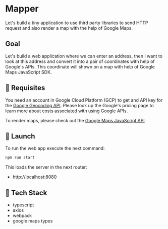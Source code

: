 Mapper
=======

Let's build a tiny application to use third party libraries to send HTTP request and also render a map with the help of Google Maps.

Goal
----

Let's build a web application where we can enter an address, then I want to look at this address and convert it into a pair of coordinates with help of Google's APIs. This coordinate will shown on a map with help of Google Maps JavaScript SDK.

🚦 Requisites
-------------

You need an account in Google Cloud Platform (GCP) to get and API key for the [Google Geocoding API](https://developers.google.com/maps/documentation/geocoding/overview). Please look up the Google's pricing page to learn more about costs associated with using Google APIs.

To render maps, please check out the [Google Maps JavaScript API](https://developers.google.com/maps/documentation/javascript/overview)

🚀 Launch
---------

To run the web app execute the next command:

```bash
npm run start
```

This loads the server in the next router:

- http://localhost:8080

🧰 Tech Stack
-------------

- typescript
- axios
- webpack
- google maps types